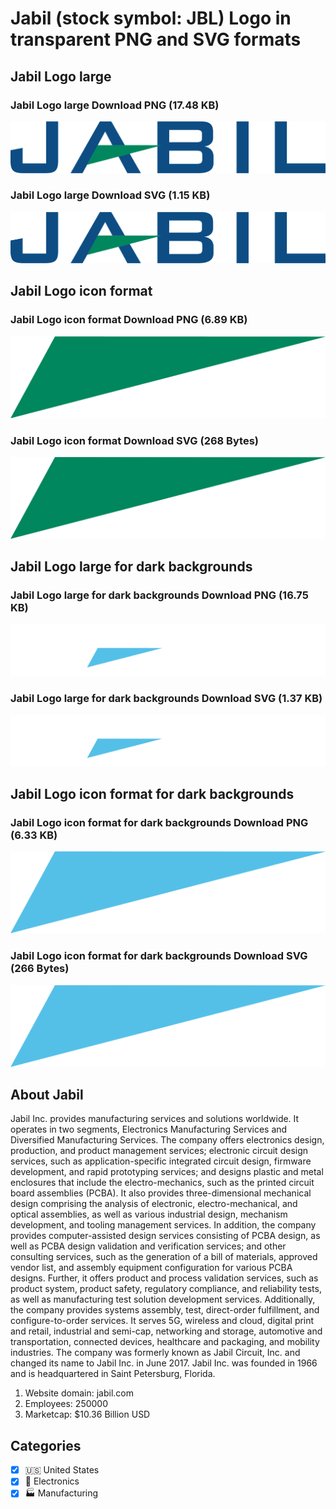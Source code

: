 # Jabil (stock symbol: JBL) Logo in transparent PNG and SVG formats

## Jabil Logo large

### Jabil Logo large Download PNG (17.48 KB)

![Jabil Logo large Download PNG (17.48 KB)](/img/orig/JBL_BIG-0eb77c73.png)

### Jabil Logo large Download SVG (1.15 KB)

![Jabil Logo large Download SVG (1.15 KB)](/img/orig/JBL_BIG-bcc42336.svg)

## Jabil Logo icon format

### Jabil Logo icon format Download PNG (6.89 KB)

![Jabil Logo icon format Download PNG (6.89 KB)](/img/orig/JBL-5789b136.png)

### Jabil Logo icon format Download SVG (268 Bytes)

![Jabil Logo icon format Download SVG (268 Bytes)](/img/orig/JBL-3346e8f4.svg)

## Jabil Logo large for dark backgrounds

### Jabil Logo large for dark backgrounds Download PNG (16.75 KB)

![Jabil Logo large for dark backgrounds Download PNG (16.75 KB)](/img/orig/JBL_BIG.D-aeade20c.png)

### Jabil Logo large for dark backgrounds Download SVG (1.37 KB)

![Jabil Logo large for dark backgrounds Download SVG (1.37 KB)](/img/orig/JBL_BIG.D-af7d71c5.svg)

## Jabil Logo icon format for dark backgrounds

### Jabil Logo icon format for dark backgrounds Download PNG (6.33 KB)

![Jabil Logo icon format for dark backgrounds Download PNG (6.33 KB)](/img/orig/JBL.D-49aa6f6d.png)

### Jabil Logo icon format for dark backgrounds Download SVG (266 Bytes)

![Jabil Logo icon format for dark backgrounds Download SVG (266 Bytes)](/img/orig/JBL.D-27f86210.svg)

## About Jabil

Jabil Inc. provides manufacturing services and solutions worldwide. It operates in two segments, Electronics Manufacturing Services and Diversified Manufacturing Services. The company offers electronics design, production, and product management services; electronic circuit design services, such as application-specific integrated circuit design, firmware development, and rapid prototyping services; and designs plastic and metal enclosures that include the electro-mechanics, such as the printed circuit board assemblies (PCBA). It also provides three-dimensional mechanical design comprising the analysis of electronic, electro-mechanical, and optical assemblies, as well as various industrial design, mechanism development, and tooling management services. In addition, the company provides computer-assisted design services consisting of PCBA design, as well as PCBA design validation and verification services; and other consulting services, such as the generation of a bill of materials, approved vendor list, and assembly equipment configuration for various PCBA designs. Further, it offers product and process validation services, such as product system, product safety, regulatory compliance, and reliability tests, as well as manufacturing test solution development services. Additionally, the company provides systems assembly, test, direct-order fulfillment, and configure-to-order services. It serves 5G, wireless and cloud, digital print and retail, industrial and semi-cap, networking and storage, automotive and transportation, connected devices, healthcare and packaging, and mobility industries. The company was formerly known as Jabil Circuit, Inc. and changed its name to Jabil Inc. in June 2017. Jabil Inc. was founded in 1966 and is headquartered in Saint Petersburg, Florida.

1. Website domain: jabil.com
2. Employees: 250000
3. Marketcap: $10.36 Billion USD


## Categories
- [x] 🇺🇸 United States
- [x] 🔌 Electronics
- [x] 🏭 Manufacturing
